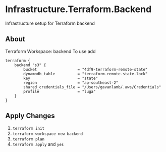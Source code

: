 # Infrastructure.Terraform.Backend
Infrastructure setup for Terraform backend

## About
Terraform Workspace: backend
To use add 
```
terraform {
    backend "s3" {
        bucket                  = "4df9-terraform-remote-state"
        dynamodb_table          = "terraform-remote-state-lock"
        key                     = "state"
        region                  = "ap-southeast-2"
        shared_credentials_file = "/Users/gavanlamb/.aws/Credentials"
        profile                 = "luga"
    }
}
```

## Apply Changes
1. `terraform init`
2. `terraform workspace new backend`
3. `terraform plan`
4. `terraform apply` and `yes`


